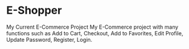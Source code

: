 # E-Shopper
My Current E-Commerce Project
My E-Commerce project with many functions such as Add to Cart, Checkout, Add to Favorites, Edit Profile, Update Password, Register, Login.
